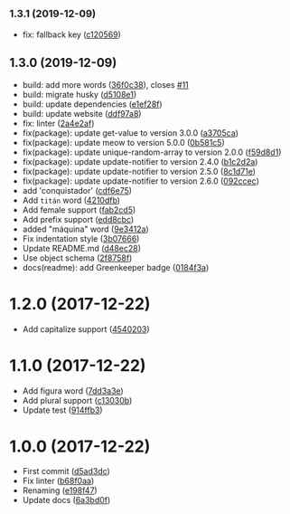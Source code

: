 ## <small>1.3.1 (2019-12-09)</small>

* fix: fallback key ([c120569](https://github.com/Kikobeats/superb-es/commit/c120569))



## 1.3.0 (2019-12-09)

* build: add more words ([36f0c38](https://github.com/Kikobeats/superb-es/commit/36f0c38)), closes [#11](https://github.com/Kikobeats/superb-es/issues/11)
* build: migrate husky ([d5108e1](https://github.com/Kikobeats/superb-es/commit/d5108e1))
* build: update dependencies ([e1ef28f](https://github.com/Kikobeats/superb-es/commit/e1ef28f))
* build: update website ([ddf97a8](https://github.com/Kikobeats/superb-es/commit/ddf97a8))
* fix: linter ([2a4e2af](https://github.com/Kikobeats/superb-es/commit/2a4e2af))
* fix(package): update get-value to version 3.0.0 ([a3705ca](https://github.com/Kikobeats/superb-es/commit/a3705ca))
* fix(package): update meow to version 5.0.0 ([0b581c5](https://github.com/Kikobeats/superb-es/commit/0b581c5))
* fix(package): update unique-random-array to version 2.0.0 ([f59d8d1](https://github.com/Kikobeats/superb-es/commit/f59d8d1))
* fix(package): update update-notifier to version 2.4.0 ([b1c2d2a](https://github.com/Kikobeats/superb-es/commit/b1c2d2a))
* fix(package): update update-notifier to version 2.5.0 ([8c1d71e](https://github.com/Kikobeats/superb-es/commit/8c1d71e))
* fix(package): update update-notifier to version 2.6.0 ([092ccec](https://github.com/Kikobeats/superb-es/commit/092ccec))
* add 'conquistador' ([cdf6e75](https://github.com/Kikobeats/superb-es/commit/cdf6e75))
* Add `titán` word ([4210dfb](https://github.com/Kikobeats/superb-es/commit/4210dfb))
* Add female support ([fab2cd5](https://github.com/Kikobeats/superb-es/commit/fab2cd5))
* Add prefix support ([edd8cbc](https://github.com/Kikobeats/superb-es/commit/edd8cbc))
* added "máquina" word ([9e3412a](https://github.com/Kikobeats/superb-es/commit/9e3412a))
* Fix indentation style ([3b07666](https://github.com/Kikobeats/superb-es/commit/3b07666))
* Update README.md ([d48ec28](https://github.com/Kikobeats/superb-es/commit/d48ec28))
* Use object schema ([2f8758f](https://github.com/Kikobeats/superb-es/commit/2f8758f))
* docs(readme): add Greenkeeper badge ([0184f3a](https://github.com/Kikobeats/superb-es/commit/0184f3a))



<a name="1.2.0"></a>
# 1.2.0 (2017-12-22)

* Add capitalize support ([4540203](https://github.com/Kikobeats/superb-es/commit/4540203))



<a name="1.1.0"></a>
# 1.1.0 (2017-12-22)

* Add figura word ([7dd3a3e](https://github.com/Kikobeats/superb-es/commit/7dd3a3e))
* Add plural support ([c13030b](https://github.com/Kikobeats/superb-es/commit/c13030b))
* Update test ([914ffb3](https://github.com/Kikobeats/superb-es/commit/914ffb3))



<a name="1.0.0"></a>
# 1.0.0 (2017-12-22)

* First commit ([d5ad3dc](https://github.com/Kikobeats/superb-es/commit/d5ad3dc))
* Fix linter ([b68f0aa](https://github.com/Kikobeats/superb-es/commit/b68f0aa))
* Renaming ([e198f47](https://github.com/Kikobeats/superb-es/commit/e198f47))
* Update docs ([6a3bd0f](https://github.com/Kikobeats/superb-es/commit/6a3bd0f))



